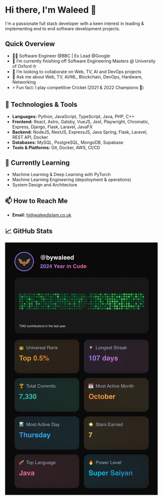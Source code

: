 # Hi there, I'm Waleed 👋
I'm a passionate full stack developer with a keen interest in leading & implementing end to end software development projects.


## Quick Overview
- 👨‍💻 Software Engineer @BBC | Ex Lead @Google
- 🌱 I’m currently finishing off Software Engineering Masters @ University of Oxford 🤓
- 👯 I’m looking to collaborate on Web, TV, AI and DevOps projects
- 💬 Ask me about Web, TV, AI/ML, Blockchain, DevOps, Hardware, Networking 
- ⚡ Fun fact: I play competitive Cricket (2021 & 2022 Champions 🥇)

## 🔧 Technologies & Tools

- **Languages:** Python, JavaScript, TypeScript, Java, PHP, C++
- **Frontend:** React, Astro, Gatsby, VueJS, Jest, Playwright, Chromatic, Express, Django, Flask, Laravel, JavaFX
- **Backend:** NodeJS, NextJS, ExpressJS, Java Spring, Flask, Laravel, REST API, Docker
- **Databases:** MySQL, PostgreSQL, MongoDB, Supabase
- **Tools & Platforms:** Git, Docker, AWS, CI/CD

## 🌱 Currently Learning

- Machine Learning & Deep Learning with PyTorch
- Machine Learning Engineering (depoloyment & operations)
- System Design and Architecture

## 📫 How to Reach Me
  
- **Email:** [hi@waleedislam.co.uk](mailto:hi@waleedislam.co.uk)

## 📈 GitHub Stats

<img src="year-review/2024.png" alt="2024 Year in Review" style="max-width: 500px;">

